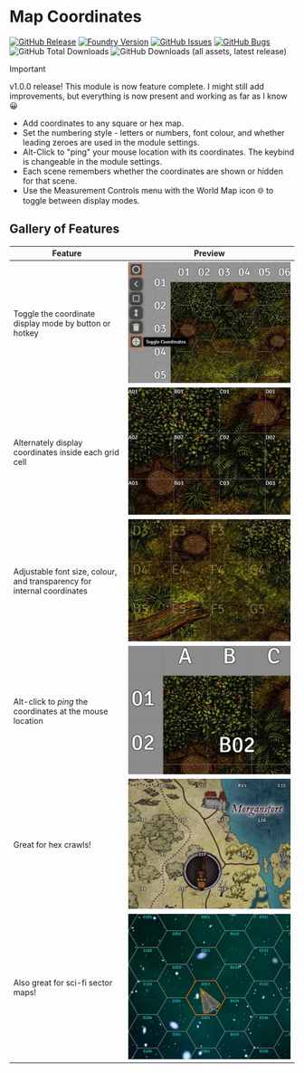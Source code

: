 # Map Coordinates

[![GitHub Release](https://img.shields.io/github/v/release/DC23/map-coords?label=Release&color=blue&logo=GitHub)](https://github.com/DC23/map-coords/releases/latest)
[![Foundry Version](https://img.shields.io/badge/Foundry%20Version-v12+-orange?logo=foundry-virtual-tabletop)](https://foundryvtt.com/)
[![GitHub Issues](https://img.shields.io/github/issues-raw/DC23/map-coords?label=Tasks&logo=GitHub)](https://github.com/DC23/map-coords/issues)
[![GitHub Bugs](https://img.shields.io/github/issues-raw/DC23/map-coords/bug?logo=GitHub&label=Bugs&color=red)](https://github.com/DC23/map-coords/issues?q=is%3Aopen+is%3Aissue+label%3Abug)
![GitHub Total Downloads](https://img.shields.io/github/downloads/DC23/map-coords/total?logo=GitHub&label=Downloads)
![GitHub Downloads (all assets, latest release)](https://img.shields.io/github/downloads/DC23/map-coords/latest/total?logo=GitHub&label=Downloads%3A%20Latest)

> [!IMPORTANT]
> v1.0.0 release! This module is now feature complete. I might still add improvements, but everything is now present and working as far as I know 😀

- Add coordinates to any square or hex map.
- Set the numbering style - letters or numbers, font colour, and whether leading zeroes are used in the module settings.
- Alt-Click to "ping" your mouse location with its coordinates. The keybind is changeable in the module settings.
- Each scene remembers whether the coordinates are shown or hidden for that scene.
- Use the Measurement Controls menu with the World Map icon 🌐 to toggle between display modes.

## Gallery of Features

| Feature | Preview |
| ------- | ------- |
| Toggle the coordinate display mode by button or hotkey | ![image showing the map display control](./media/toggle1.jpg) |
| Alternately display coordinates inside each grid cell | ![Coordinates displayed in each grid cell](./media/internal.jpg) |
| Adjustable font size, colour, and transparency for internal coordinates | ![Adjustable font size, colour, and transparency](./media/alpha.jpg) |
| Alt-click to *ping* the coordinates at the mouse location | ![Alt-click to ping mouse coordinates](./media/alt-click-to-ping-coordinates.jpg) |
| Great for hex crawls! | ![Great for hex crawls!](./media/hex-crawl.jpg) |
| Also great for sci-fi sector maps! | ![Also great for sci-fi sector maps! ](./media/space-sector-map.jpg) |
